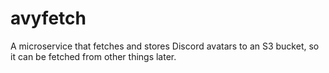 # avyfetch
A microservice that fetches and stores Discord avatars to an S3 bucket, so it can be fetched from other things later.